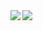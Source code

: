 <a href="https://github.com/Pendulum-nft/github-readme-stats">
  <img align="left" src="github-readme-stats-opal-six-63.vercel.app/api?username=Pendulum-nft&count_private=true&show_icons=true" />
</a>
<a href="https://github.com/Pendulum-nft/github-readme-stats">
  <img align="left" src="github-readme-stats-opal-six-63.vercel.app/api/top-langs/?username=Pendulum-nft" />
</a>
